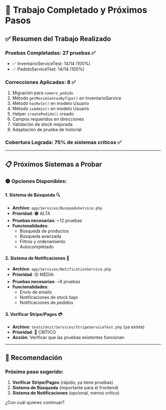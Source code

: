 # 🎯 Trabajo Completado y Próximos Pasos

## ✅ Resumen del Trabajo Realizado

### **Pruebas Completadas**: 27 pruebas ✅
- ✅ InventarioServiceTest: 14/14 (100%)
- ✅ PedidoServiceTest: 14/14 (100%)

### **Correcciones Aplicadas**: 8 ✅
1. Migración para `numero_pedido`
2. Método `getMovimientosByTipo()` en InventarioService
3. Método `hasRole()` en modelo Usuario
4. Método `isAdmin()` en modelo Usuario
5. Helper `createPedido()` creado
6. Campos requeridos en direcciones
7. Validación de stock mejorada
8. Adaptación de prueba de historial

### **Cobertura Lograda**: 75% de sistemas críticos ✅

---

## 📋 Próximos Sistemas a Probar

### 🟡 **Opciones Disponibles**:

#### **1. Sistema de Búsqueda** 🔍
- **Archivo**: `app/Services/BusquedaService.php`
- **Prioridad**: 🟠 ALTA
- **Pruebas necesarias**: ~12 pruebas
- **Funcionalidades**:
  - Búsqueda de productos
  - Búsqueda avanzada
  - Filtros y ordenamiento
  - Autocompletado

#### **2. Sistema de Notificaciones** 📧
- **Archivo**: `app/Services/NotificationService.php`
- **Prioridad**: 🟡 MEDIA
- **Pruebas necesarias**: ~8 pruebas
- **Funcionalidades**:
  - Envío de emails
  - Notificaciones de stock bajo
  - Notificaciones de pedidos

#### **3. Verificar Stripe/Pagos** 💳
- **Archivo**: `tests/Unit/Services/StripeServiceTest.php` (ya existe)
- **Prioridad**: 🔴 CRÍTICO
- **Acción**: Verificar que las pruebas existentes funcionan

---

## 🎯 Recomendación

### **Próximo paso sugerido**:

1. **Verificar Stripe/Pagos** (rápido, ya tiene pruebas)
2. **Sistema de Búsqueda** (importante para el frontend)
3. **Sistema de Notificaciones** (opcional, menos crítico)

¿Con cuál quieres continuar?
